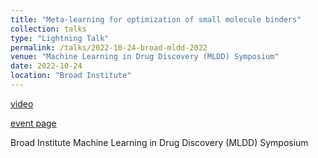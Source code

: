 ```yaml
---
title: "Meta-learning for optimization of small molecule binders"
collection: talks
type: "Lightning Talk"
permalink: /talks/2022-10-24-broad-mldd-2022
venue: "Machine Learning in Drug Discovery (MLDD) Symposium"
date: 2022-10-24
location: "Broad Institute"
---
```


[video](https://www.youtube.com/watch?v=RqKoVBipFYc)

[event page](https://www.broadinstitute.org/machine-learning-drug-discovery-symposium/machine-learning-drug-discovery-symposium-0)

Broad Institute Machine Learning in Drug Discovery (MLDD) Symposium 
